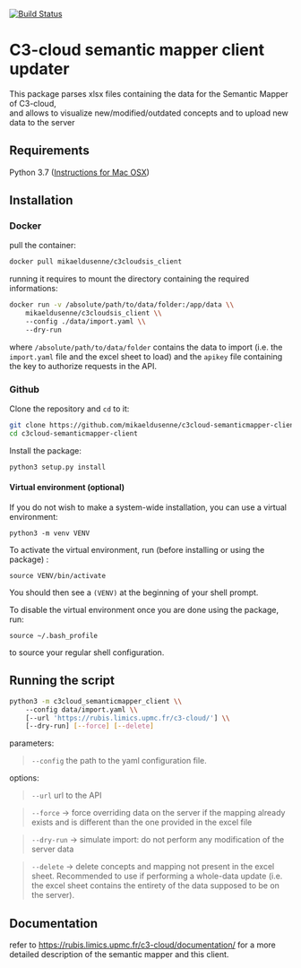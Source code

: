 [![Build Status](https://travis-ci.org/mikaeldusenne/c3cloud-semanticmapper-client.svg?branch=master)](https://travis-ci.org/mikaeldusenne/c3cloud-semanticmapper-client)

# C3-cloud semantic mapper client updater

This package parses xlsx files containing the data for the Semantic Mapper of C3-cloud,  
and allows to visualize new/modified/outdated concepts and to upload new data to the server

## Requirements

Python 3.7 ([Instructions for Mac OSX](https://docs.python-guide.org/starting/install3/osx/))


## Installation

### Docker

pull the container:

```sh
docker pull mikaeldusenne/c3cloudsis_client
```

running it requires to mount the directory containing the required informations:

```sh
docker run -v /absolute/path/to/data/folder:/app/data \\
	mikaeldusenne/c3cloudsis_client \\
	--config ./data/import.yaml \\
	--dry-run
```

where `/absolute/path/to/data/folder` contains the data to import (i.e. the `import.yaml` file and the excel sheet to load) and the `apikey` file containing the key to authorize requests in the API.

### Github

Clone the repository and `cd` to it:

``` sh
git clone https://github.com/mikaeldusenne/c3cloud-semanticmapper-client
cd c3cloud-semanticmapper-client
```

Install the package:

```sh
python3 setup.py install
```

#### Virtual environment (optional)

If you do not wish to make a system-wide installation, you can use a virtual environment:

```
python3 -m venv VENV
```

To activate the virtual environment, run (before installing or using the package) :

```
source VENV/bin/activate
```

You should then see a `(VENV)` at the beginning of your shell prompt.

To disable the virtual environment once you are done using the package, run:

```
source ~/.bash_profile
```

to source your regular shell configuration.

	
## Running the script


```sh
python3 -m c3cloud_semanticmapper_client \\
	--config data/import.yaml \\
	[--url 'https://rubis.limics.upmc.fr/c3-cloud/'] \\
	[--dry-run] [--force] [--delete]
```

parameters:

> `--config` the path to the yaml configuration file.

options:

> `--url` url to the API

> `--force` → force overriding data on the server if the mapping already exists and is different than the one provided in the excel file

> `--dry-run` → simulate import: do not perform any modification of the server data

> `--delete` → delete concepts and mapping not present in the excel sheet. Recommended to use if performing a whole-data update (i.e. the excel sheet contains the entirety of the data supposed to be on the server).

## Documentation

refer to <https://rubis.limics.upmc.fr/c3-cloud/documentation/> for a more detailed description of the semantic mapper and this client.
